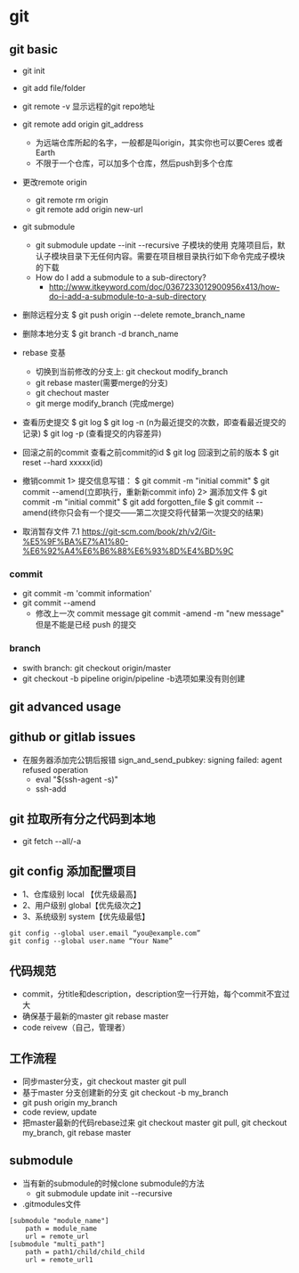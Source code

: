 # git

## git basic
- git init
- git add file/folder
- git remote -v 显示远程的git repo地址
- git remote add origin git_address
    - 为远端仓库所起的名字，一般都是叫origin，其实你也可以要Ceres 或者Earth
    - 不限于一个仓库，可以加多个仓库，然后push到多个仓库
- 更改remote origin
    - git remote rm origin
    - git remote add origin new-url
- git submodule
    - git submodule update --init --recursive  子模块的使用 克隆项目后，默认子模块目录下无任何内容。需要在项目根目录执行如下命令完成子模块的下载
    - How do I add a submodule to a sub-directory?
        - http://www.itkeyword.com/doc/0367233012900956x413/how-do-i-add-a-submodule-to-a-sub-directory

- 删除远程分支
    $ git push origin --delete remote_branch_name
- 删除本地分支
    $ git branch -d branch_name
- rebase 变基
    - 切换到当前修改的分支上: git checkout modify_branch
    - git rebase master(需要merge的分支)
    - git chechout master
    - git merge modify_branch (完成merge)

- 查看历史提交
    $ git log
    $ git log -n (n为最近提交的次数，即查看最近提交的记录)
    $ git log -p (查看提交的内容差异)

- 回滚之前的commit
    查看之前commit的id
    $ git log 
    回滚到之前的版本
    $ git reset --hard xxxxx(id)
- 撤销commit
    1> 提交信息写错：
    $ git commit -m "initial commit"
    $ git commit --amend(立即执行，重新新commit info)
    2> 漏添加文件
    $ git commit -m "initial commit"
    $ git add forgotten_file
    $ git commit --amend(终你只会有一个提交——第二次提交将代替第一次提交的结果)
- 取消暂存文件
    7.1 
    https://git-scm.com/book/zh/v2/Git-%E5%9F%BA%E7%A1%80-%E6%92%A4%E6%B6%88%E6%93%8D%E4%BD%9C

### commit
- git commit -m 'commit information'
- git commit --amend 
    - 修改上一次 commit message git commit -amend -m "new message" 但是不能是已经 push 的提交

### branch
- swith branch:  git checkout origin/master
- git checkout -b pipeline origin/pipeline  -b选项如果没有则创建

## git advanced usage


## github or gitlab issues
- 在服务器添加完公钥后报错 sign_and_send_pubkey: signing failed: agent refused operation
    - eval "$(ssh-agent -s)"
    - ssh-add

## git 拉取所有分之代码到本地
- git fetch --all/-a

## git config 添加配置项目 
- 1、仓库级别 local 【优先级最高】
- 2、用户级别 global【优先级次之】
- 3、系统级别 system【优先级最低】
```
git config --global user.email “you@example.com”
git config --global user.name “Your Name”
```
 
## 代码规范

- commit，分title和description，description空一行开始，每个commit不宜过大
- 确保基于最新的master git rebase master
- code reivew（自己，管理者）

## 工作流程
- 同步master分支，git checkout master  git pull
- 基于master 分支创建新的分支 git checkout -b my_branch
- git push origin my_branch
- code review, update
- 把master最新的代码rebase过来  git  checkout master git pull, git checkout my_branch, git rebase master

## submodule
- 当有新的submodule的时候clone submodule的方法 
    - git submodule update init --recursive
- .gitmodules文件
```
[submodule "module_name"]
	path = module_name
	url = remote_url
[submodule "multi_path"]
	path = path1/child/child_child
	url = remote_url1    
```